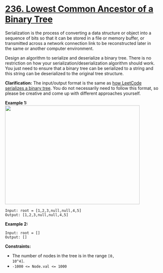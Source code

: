 # [236. Lowest Common Ancestor of a Binary Tree](https://leetcode.com/problems/lowest-common-ancestor-of-a-binary-tree/description/)

Serialization is the process of converting a data structure or object into a
sequence of bits so that it can be stored in a file or memory buffer, or
transmitted across a network connection link to be reconstructed later in the
same or another computer environment.

Design an algorithm to serialize and deserialize a binary tree. There is no
restriction on how your serialization/deserialization algorithm should work. You
just need to ensure that a binary tree can be serialized to a string and this
string can be deserialized to the original tree structure.

**Clarification:** The input/output format is the same as
<a href="https://support.leetcode.com/hc/en-us/articles/32442719377939-How-to-create-test-cases-on-LeetCode#h_01J5EGREAW3NAEJ14XC07GRW1A" target="_blank">how
LeetCode serializes a binary tree</a>. You do not necessarily need to follow
this format, so please be creative and come up with different approaches
yourself.

**Example 1:**
<img alt="" src="https://assets.leetcode.com/uploads/2020/09/15/serdeser.jpg" style="width: 442px; height: 324px;">

```
Input: root = [1,2,3,null,null,4,5]
Output: [1,2,3,null,null,4,5]
```

**Example 2:**

```
Input: root = []
Output: []
```

**Constraints:**

- The number of nodes in the tree is in the range <code>[0, 10^4]</code>.
- <code>-1000 <= Node.val <= 1000</code>
